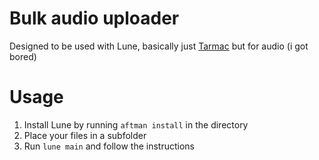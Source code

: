 # Bulk audio uploader
Designed to be used with Lune, basically just [Tarmac](https://github.com/Roblox/tarmac) but for audio
(i got bored)

# Usage
1. Install Lune by running ``aftman install`` in the directory
2. Place your files in a subfolder
3. Run ``lune main`` and follow the instructions